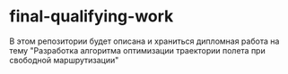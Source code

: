 # final-qualifying-work

В этом репозитории будет описана и храниться дипломная работа на тему "Разработка алгоритма оптимизации траектории полета при свободной маршрутизации"


